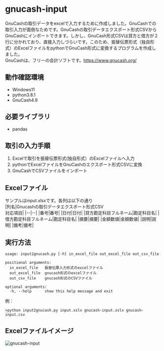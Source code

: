 # gnucash-input
GnuCashの取引データをexcelで入力するために作成しました。GnuCashでの取引入力が面倒なためです。GnuCashの取引データエクスポート形式CSVからGnuCashにインポートできます。しかし、GnuCash形式CSVは貸方と借方が２行に分かれており、直接入力しづらいです。このため、振替伝票形式（独自形式）のExcelファイルをpythonでGnuCash形式に変換するプログラムを作成しました。    
GnuCashは、フリーの会計ソフトです。https://www.gnucash.org/
## 動作確認環境
* Windows11
* python3.8.1
* GnuCash4.9
## 必要ライブラリ
* pandas
## 取引の入力手順 
1. Excelで取引を振替伝票形式(独自形式）のExcelファイルへ入力 
2. pythonでExcelファイルをGnuCashのエクスポート形式CSVに変換
3. GnuCashでCSVファイルをインポート
## Excelファイル
サンプルはinput.xlsxです。各列は以下の通り  
|列名|Gnucashの取引データエクスポート形式CSV<br>対応項目|
|--|--|
|番号|番号|
|日付|日付|
|貸方勘定科目フルネーム|勘定科目名|
|借方勘定科目フルネーム|勘定科目名|
|摘要|摘要|
|金額数値|金額数値|
|説明|説明|
|備考|備考|
## 実行方法
```
usage: input2gnucash.py [-h] in_excel_file out_excel_file out_csv_file

positional arguments:
  in_excel_file   振替伝票入力形式のexcelファイル
  out_excel_file  gnucash形式のexcelファイル
  out_csv_file    gnucash形式のCSVファイル

optional arguments:
  -h, --help      show this help message and exit
```
例：  
```
>python input2gnucash.py input.xslx gnucash-input.xslx gnucash-input.csv
```
## Excelファイルイメージ
![gnucash-input](https://user-images.githubusercontent.com/6335693/152723968-307a9e9e-4d2f-44a9-8fff-d052e8cb8b2d.png)
